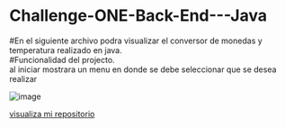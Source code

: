 # Challenge-ONE-Back-End---Java
#En el siguiente archivo podra visualizar el conversor de monedas y temperatura realizado en java.  
  #Funcionalidad del projecto.  
  al iniciar mostrara un menu en donde se debe seleccionar que se desea realizar
  
  ![image](https://user-images.githubusercontent.com/119012163/229403183-897f5734-ea67-4950-99d5-e79cbec032d0.png)


<a href="">visualiza mi repositorio</a>
